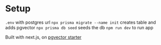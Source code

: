 # Setup
`.env` with postgres url
`npx prisma migrate --name init` creates table and adds pgvector
`npx prisma db seed` seeds the db
`npm run dev` to run app

Built with next.js, on [pgvector starter](https://vercel.com/templates/next.js/postgres-pgvector)
